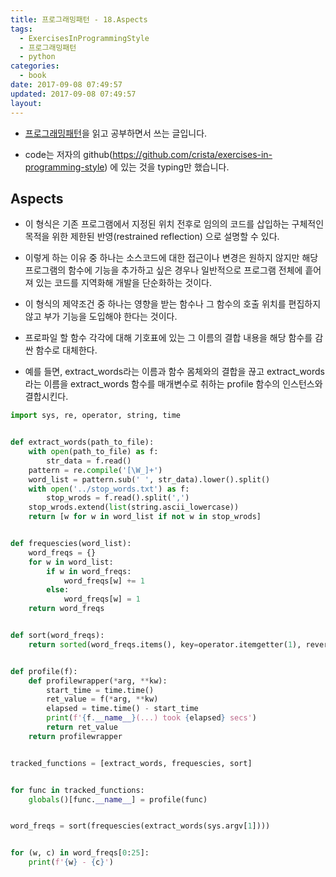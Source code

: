 ```yaml
---
title: 프로그래밍패턴 - 18.Aspects
tags:
  - ExercisesInProgrammingStyle
  - 프로그래밍패턴
  - python
categories:
  - book
date: 2017-09-08 07:49:57
updated: 2017-09-08 07:49:57
layout:
---
```


* [프로그래밍패턴](http://wikibook.co.kr/programming-patterns/)을 읽고 공부하면서 쓰는 글입니다.

* code는 저자의 github(https://github.com/crista/exercises-in-programming-style) 에 있는 것을 typing만 했습니다. 

## Aspects

* 이 형식은 기존 프로그램에서 지정된 위치 전후로 임의의 코드를 삽입하는 구체적인 목적을 위한 제한된 반영(restrained reflection) 으로 설명할 수 있다.

* 이렇게 하는 이유 중 하나는 소스코드에 대한 접근이나 변경은 원하지 않지만 해당 프로그램의 함수에 기능을 추가하고 싶은 경우나 일반적으로 프로그램 전체에 흩어져 있는 코드를 지역화해 개발을 단순화하는 것이다.

* 이 형식의 제약조건 중 하나는 영향을 받는 함수나 그 함수의 호출 위치를 편집하지 않고 부가 기능을 도입해야 한다는 것이다.

* 프로파일 할 함수 각각에 대해 기호표에 있는 그 이름의 결합 내용을 해당 함수를 감싼 함수로 대체한다.

* 예를 들면, extract_words라는 이름과 함수 몸체와의 결합을 끊고 extract_words라는 이름을 extract_words 함수를 매개변수로 취하는 profile 함수의 인스턴스와 결합시킨다.


```py
import sys, re, operator, string, time


def extract_words(path_to_file):
    with open(path_to_file) as f:
        str_data = f.read()
    pattern = re.compile('[\W_]+')
    word_list = pattern.sub(' ', str_data).lower().split()
    with open('../stop_words.txt') as f:
        stop_wrods = f.read().split(',')
    stop_wrods.extend(list(string.ascii_lowercase))
    return [w for w in word_list if not w in stop_wrods]


def frequescies(word_list):
    word_freqs = {}
    for w in word_list:
        if w in word_freqs:
            word_freqs[w] += 1
        else:
            word_freqs[w] = 1
    return word_freqs


def sort(word_freqs):
    return sorted(word_freqs.items(), key=operator.itemgetter(1), reverse=True)


def profile(f):
    def profilewrapper(*arg, **kw):
        start_time = time.time()
        ret_value = f(*arg, **kw)
        elapsed = time.time() - start_time
        print(f'{f.__name__}(...) took {elapsed} secs')
        return ret_value
    return profilewrapper


tracked_functions = [extract_words, frequescies, sort]


for func in tracked_functions:
    globals()[func.__name__] = profile(func)


word_freqs = sort(frequescies(extract_words(sys.argv[1])))


for (w, c) in word_freqs[0:25]:
    print(f'{w} - {c}')

```